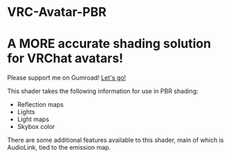 # VRC-Avatar-PBR
A MORE accurate shading solution for VRChat avatars!
===========

Please support me on Gumroad! [Let's go!](https://flimsyfox.gumroad.com/l/VRC-PBR)

This shader takes the following information for use in PBR shading:
- Reflection maps
- Lights
- Light maps
- Skybox color

There are some additional features available to this shader, main of which is AudioLink, tied to the emission map.